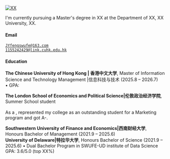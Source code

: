 [![XX](https://img.shields.io/badge/XX-github-blue?logo=github)](https://github.com/XX)

I'm currently pursuing a Master's degree in XX at the Department of XX, XX University, XX.

#### Email  
<code>JYfengswufe@163.com</code>  
<code>1155242429@link.cuhk.edu.hk</code>

#### Education  
**The Chinese University of Hong Kong | 香港中文大学**, Master of Information Science and Technology Management |信息科技与技术 (2025.8 – 2026.7)  
• GPA: 

**The London School of Economics and Political Science|伦敦政治经济学院**, Summer School student <br>  
As a , represented my college as an outstanding student for a Marketing program and got A-.  

**Southwestern University of Finance and Economics|西南财经大学**, Honours Bachelor of Management (2021.9 – 2025.6)  
**University of Delaware|特拉华大学**, Honours Bachelor of Science (2021.9 – 2025.6)
• Dual Bachelor Program in SWUFE-UD institute of Data Science 
GPA: 3.6/5.0 (top XX%)  

